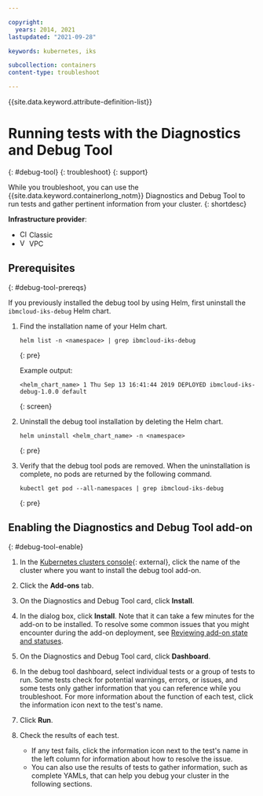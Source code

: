 ```yaml
---

copyright: 
  years: 2014, 2021
lastupdated: "2021-09-28"

keywords: kubernetes, iks

subcollection: containers
content-type: troubleshoot

---
```





{{site.data.keyword.attribute-definition-list}}


# Running tests with the Diagnostics and Debug Tool
{: #debug-tool}
{: troubleshoot}
{: support}

While you troubleshoot, you can use the {{site.data.keyword.containerlong_notm}} Diagnostics and Debug Tool to run tests and gather pertinent information from your cluster.
{: shortdesc}

**Infrastructure provider**:
* <img src="images/icon-classic.png" alt="Classic infrastructure provider icon" width="15" style="width:15px; border-style: none"/> Classic
* <img src="images/icon-vpc.png" alt="VPC infrastructure provider icon" width="15" style="width:15px; border-style: none"/> VPC

## Prerequisites
{: #debug-tool-prereqs}

If you previously installed the debug tool by using Helm, first uninstall the `ibmcloud-iks-debug` Helm chart.
1. Find the installation name of your Helm chart.
    ```
    helm list -n <namespace> | grep ibmcloud-iks-debug
    ```
    {: pre}

    Example output:
    ```
    <helm_chart_name> 1 Thu Sep 13 16:41:44 2019 DEPLOYED ibmcloud-iks-debug-1.0.0 default
    ```
    {: screen}

2. Uninstall the debug tool installation by deleting the Helm chart.
    ```
    helm uninstall <helm_chart_name> -n <namespace>
    ```
    {: pre}

3. Verify that the debug tool pods are removed. When the uninstallation is complete, no pods are returned by the following command.
    ```
    kubectl get pod --all-namespaces | grep ibmcloud-iks-debug
    ```
    {: pre}

## Enabling the Diagnostics and Debug Tool add-on
{: #debug-tool-enable}

1. In the [Kubernetes clusters console](https://cloud.ibm.com/kubernetes/clusters){: external}, click the name of the cluster where you want to install the debug tool add-on.

2. Click the **Add-ons** tab.

3. On the Diagnostics and Debug Tool card, click **Install**.

4. In the dialog box, click **Install**. Note that it can take a few minutes for the add-on to be installed. To resolve some common issues that you might encounter during the add-on deployment, see [Reviewing add-on state and statuses](/docs/containers?topic=containers-debug_addons).

5. On the Diagnostics and Debug Tool card, click **Dashboard**.

6. In the debug tool dashboard, select individual tests or a group of tests to run. Some tests check for potential warnings, errors, or issues, and some tests only gather information that you can reference while you troubleshoot. For more information about the function of each test, click the information icon next to the test's name.

7. Click **Run**.

8. Check the results of each test.
    * If any test fails, click the information icon next to the test's name in the left column for information about how to resolve the issue.
    * You can also use the results of tests to gather information, such as complete YAMLs, that can help you debug your cluster in the following sections.




